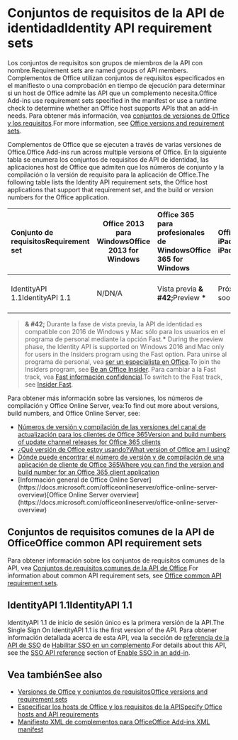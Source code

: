 # <a name="identity-api-requirement-sets"></a><span data-ttu-id="8dd0e-101">Conjuntos de requisitos de la API de identidad</span><span class="sxs-lookup"><span data-stu-id="8dd0e-101">Identity API requirement sets</span></span>

<span data-ttu-id="8dd0e-102">Los conjuntos de requisitos son grupos de miembros de la API con nombre.</span><span class="sxs-lookup"><span data-stu-id="8dd0e-102">Requirement sets are named groups of API members.</span></span> <span data-ttu-id="8dd0e-103">Complementos de Office utilizan conjuntos de requisitos especificados en el manifiesto o una comprobación en tiempo de ejecución para determinar si un host de Office admite las API que un complemento necesita.</span><span class="sxs-lookup"><span data-stu-id="8dd0e-103">Office Add-ins use requirement sets specified in the manifest or use a runtime check to determine whether an Office host supports APIs that an add-in needs.</span></span> <span data-ttu-id="8dd0e-104">Para obtener más información, vea [conjuntos de versiones de Office y los requisitos](https://docs.microsoft.com/office/dev/add-ins/develop/office-versions-and-requirement-sets).</span><span class="sxs-lookup"><span data-stu-id="8dd0e-104">For more information, see [Office versions and requirement sets](https://docs.microsoft.com/office/dev/add-ins/develop/office-versions-and-requirement-sets).</span></span>

<span data-ttu-id="8dd0e-105">Complementos de Office que se ejecuten a través de varias versiones de Office.</span><span class="sxs-lookup"><span data-stu-id="8dd0e-105">Office Add-ins run across multiple versions of Office.</span></span> <span data-ttu-id="8dd0e-106">En la siguiente tabla se enumera los conjuntos de requisitos de API de identidad, las aplicaciones host de Office que admiten que los números de conjunto y la compilación o la versión de requisito para la aplicación de Office.</span><span class="sxs-lookup"><span data-stu-id="8dd0e-106">The following table lists the Identity API requirement sets, the Office host applications that support that requirement set, and the build or version numbers for the Office application.</span></span>

|  <span data-ttu-id="8dd0e-107">Conjunto de requisitos</span><span class="sxs-lookup"><span data-stu-id="8dd0e-107">Requirement set</span></span>  | <span data-ttu-id="8dd0e-108">Office 2013 para Windows</span><span class="sxs-lookup"><span data-stu-id="8dd0e-108">Office 2013 for Windows</span></span> | <span data-ttu-id="8dd0e-109">Office 365 para profesionales de Windows</span><span class="sxs-lookup"><span data-stu-id="8dd0e-109">Office 365 for Windows</span></span>   |  <span data-ttu-id="8dd0e-110">Office 365 para iPad</span><span class="sxs-lookup"><span data-stu-id="8dd0e-110">Office 365 for iPad</span></span>  |  <span data-ttu-id="8dd0e-111">Office 365 para Mac</span><span class="sxs-lookup"><span data-stu-id="8dd0e-111">Office 365 for Mac</span></span>  | <span data-ttu-id="8dd0e-112">Office Online</span><span class="sxs-lookup"><span data-stu-id="8dd0e-112">Office Online</span></span>  | <span data-ttu-id="8dd0e-113">SharePoint Online</span><span class="sxs-lookup"><span data-stu-id="8dd0e-113">SharePoint Online</span></span> | <span data-ttu-id="8dd0e-114">OneDrive.com</span><span class="sxs-lookup"><span data-stu-id="8dd0e-114">OneDrive.com</span></span> |<span data-ttu-id="8dd0e-115">Outlook.com y Exchange Online</span><span class="sxs-lookup"><span data-stu-id="8dd0e-115">Outlook.com & Exchange Online</span></span>|
|:-----|-----|:-----|:-----|:-----|:-----|:-----|:-----|:-----|
| <span data-ttu-id="8dd0e-116">IdentityAPI 1.1</span><span class="sxs-lookup"><span data-stu-id="8dd0e-116">IdentityAPI 1.1</span></span>  | <span data-ttu-id="8dd0e-117">N/D</span><span class="sxs-lookup"><span data-stu-id="8dd0e-117">N/A</span></span> | <span data-ttu-id="8dd0e-118">Vista previa **& #42;**</span><span class="sxs-lookup"><span data-stu-id="8dd0e-118">Preview **&#42;**</span></span> | <span data-ttu-id="8dd0e-119">Próximamente</span><span class="sxs-lookup"><span data-stu-id="8dd0e-119">Coming soon</span></span> | <span data-ttu-id="8dd0e-120">Vista previa **& #42;**</span><span class="sxs-lookup"><span data-stu-id="8dd0e-120">Preview **&#42;**</span></span>| <span data-ttu-id="8dd0e-121">Disponible</span><span class="sxs-lookup"><span data-stu-id="8dd0e-121">Available</span></span> | <span data-ttu-id="8dd0e-122">Disponible</span><span class="sxs-lookup"><span data-stu-id="8dd0e-122">Available</span></span>| <span data-ttu-id="8dd0e-123">Próximamente</span><span class="sxs-lookup"><span data-stu-id="8dd0e-123">Coming soon</span></span> | <span data-ttu-id="8dd0e-124">Próximamente</span><span class="sxs-lookup"><span data-stu-id="8dd0e-124">Coming soon</span></span> |

> <span data-ttu-id="8dd0e-125">**& #42;** Durante la fase de vista previa, la API de identidad es compatible con 2016 de Windows y Mac sólo para los usuarios en el programa de personal mediante la opción Fast.</span><span class="sxs-lookup"><span data-stu-id="8dd0e-125">**&#42;** During the preview phase, the Identity API is supported on Windows 2016 and Mac only for users in the Insiders program using the Fast option.</span></span> <span data-ttu-id="8dd0e-126">Para unirse al programa de personal, vea [ser un especialista en Office](https://products.office.com/office-insider?tab=tab-1).</span><span class="sxs-lookup"><span data-stu-id="8dd0e-126">To join the Insiders program, see [Be an Office Insider](https://products.office.com/office-insider?tab=tab-1).</span></span> <span data-ttu-id="8dd0e-127">Para cambiar a la Fast track, vea [Fast información confidencial](https://answers.microsoft.com/en-us/msoffice/forum/msoffice_officeinsider-mso_win10-msoinsider_reg/its-here-office-insider-fast-for-office-2016-on/dbe8e7bb-9523-44a4-948b-9436fedfd961).</span><span class="sxs-lookup"><span data-stu-id="8dd0e-127">To switch to the Fast track, see [Insider Fast](https://answers.microsoft.com/en-us/msoffice/forum/msoffice_officeinsider-mso_win10-msoinsider_reg/its-here-office-insider-fast-for-office-2016-on/dbe8e7bb-9523-44a4-948b-9436fedfd961).</span></span>

<span data-ttu-id="8dd0e-128">Para obtener más información sobre las versiones, los números de compilación y Office Online Server, vea:</span><span class="sxs-lookup"><span data-stu-id="8dd0e-128">To find out more about versions, build numbers, and Office Online Server, see:</span></span>

- [<span data-ttu-id="8dd0e-129">Números de versión y compilación de las versiones del canal de actualización para los clientes de Office 365</span><span class="sxs-lookup"><span data-stu-id="8dd0e-129">Version and build numbers of update channel releases for Office 365 clients</span></span>](https://support.office.com/article/version-and-build-numbers-of-update-channel-releases-ae942449-1fca-4484-898b-a933ea23def7)
- [<span data-ttu-id="8dd0e-130">¿Qué versión de Office estoy usando?</span><span class="sxs-lookup"><span data-stu-id="8dd0e-130">What version of Office am I using?</span></span>](https://support.office.com/article/What-version-of-Office-am-I-using-932788b8-a3ce-44bf-bb09-e334518b8b19)
- [<span data-ttu-id="8dd0e-131">Dónde puede encontrar el número de versión y de compilación de una aplicación de cliente de Office 365</span><span class="sxs-lookup"><span data-stu-id="8dd0e-131">Where you can find the version and build number for an Office 365 client application</span></span>](https://support.office.com/article/version-and-build-numbers-of-update-channel-releases-ae942449-1fca-4484-898b-a933ea23def7)
- <span data-ttu-id="8dd0e-132">
  [Información general de Office Online Server](https://docs.microsoft.com/officeonlineserver/office-online-server-overview)</span><span class="sxs-lookup"><span data-stu-id="8dd0e-132">[Office Online Server overview](https://docs.microsoft.com/officeonlineserver/office-online-server-overview)</span></span>

## <a name="office-common-api-requirement-sets"></a><span data-ttu-id="8dd0e-133">Conjuntos de requisitos comunes de la API de Office</span><span class="sxs-lookup"><span data-stu-id="8dd0e-133">Office common API requirement sets</span></span>

<span data-ttu-id="8dd0e-134">Para obtener información sobre los conjuntos de requisitos comunes de la API, vea [Conjuntos de requisitos comunes de la API de Office](office-add-in-requirement-sets.md).</span><span class="sxs-lookup"><span data-stu-id="8dd0e-134">For information about common API requirement sets, see [Office common API requirement sets](office-add-in-requirement-sets.md).</span></span>

## <a name="identityapi-11"></a><span data-ttu-id="8dd0e-135">IdentityAPI 1.1</span><span class="sxs-lookup"><span data-stu-id="8dd0e-135">IdentityAPI 1.1</span></span> 

<span data-ttu-id="8dd0e-136">IdentityAPI 1.1 de inicio de sesión único es la primera versión de la API.</span><span class="sxs-lookup"><span data-stu-id="8dd0e-136">The Single Sign On IdentityAPI 1.1 is the first version of the API.</span></span> <span data-ttu-id="8dd0e-137">Para obtener información detallada acerca de esta API, vea la sección de [referencia de la API de SSO](https://docs.microsoft.com/office/dev/add-ins/develop/sso-in-office-add-ins#sso-api-reference) de [Habilitar SSO en un complemento](https://docs.microsoft.com/office/dev/add-ins/develop/sso-in-office-add-ins).</span><span class="sxs-lookup"><span data-stu-id="8dd0e-137">For details about this API, see the [SSO API reference](https://docs.microsoft.com/office/dev/add-ins/develop/sso-in-office-add-ins#sso-api-reference) section of [Enable SSO in an add-in](https://docs.microsoft.com/office/dev/add-ins/develop/sso-in-office-add-ins).</span></span>

## <a name="see-also"></a><span data-ttu-id="8dd0e-138">Vea también</span><span class="sxs-lookup"><span data-stu-id="8dd0e-138">See also</span></span>

- [<span data-ttu-id="8dd0e-139">Versiones de Office y conjuntos de requisitos</span><span class="sxs-lookup"><span data-stu-id="8dd0e-139">Office versions and requirement sets</span></span>](https://docs.microsoft.com/office/dev/add-ins/develop/office-versions-and-requirement-sets)
- [<span data-ttu-id="8dd0e-140">Especificar los hosts de Office y los requisitos de la API</span><span class="sxs-lookup"><span data-stu-id="8dd0e-140">Specify Office hosts and API requirements</span></span>](https://docs.microsoft.com/office/dev/add-ins/develop/specify-office-hosts-and-api-requirements)
- [<span data-ttu-id="8dd0e-141">Manifiesto XML de complementos para Office</span><span class="sxs-lookup"><span data-stu-id="8dd0e-141">Office Add-ins XML manifest</span></span>](https://docs.microsoft.com/office/dev/add-ins/develop/add-in-manifests)
